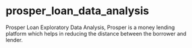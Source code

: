 # prosper_loan_data_analysis
Prosper Loan Exploratory Data Analysis, Prosper is a money lending platform which helps in reducing the distance between the borrower and lender.
